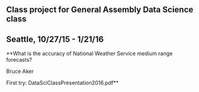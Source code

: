 ## Class project for General Assembly Data Science class  
## Seattle, 10/27/15 - 1/21/16

**What is the accuracy of National Weather Service medium range forecasts?

Bruce Aker

First try: DataSciClassPresentation2016.pdf**



